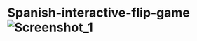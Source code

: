 # Spanish-interactive-flip-game![Screenshot_1](https://user-images.githubusercontent.com/107721907/186172640-20159adb-0bd2-42be-9fd1-c01a10de5cea.jpg)
